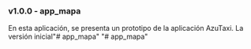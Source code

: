 ### v1.0.0 - app_mapa 
En esta aplicación, se presenta un prototipo de la aplicación AzuTaxi. La versión inicial"# app_mapa" 
"# app_mapa" 
